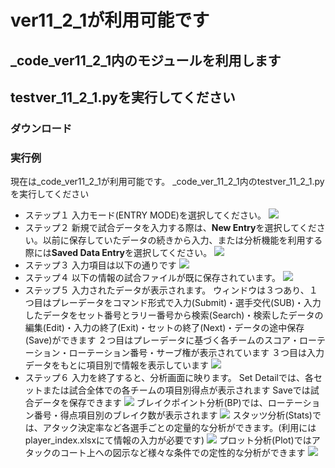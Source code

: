 # ver11_2_1が利用可能です
## _code_ver11_2_1内のモジュールを利用します
## testver_11_2_1.pyを実行してください

### ダウンロード

### 実行例
現在は_code_ver11_2_1が利用可能です。
_code_ver_11_2_1内のtestver_11_2_1.pyを実行してください
- ステップ１
入力モード(ENTRY MODE)を選択してください。
![](https://github.com/Takashi-UTokyo/Volleyball-Analytics-for-Desktop/blob/main/_code_ver11_2_1/Images/Image00.png)
- ステップ２
新規で試合データを入力する際は、**New Entry**を選択してください。以前に保存していたデータの続きから入力、または分析機能を利用する際には**Saved Data Entry**を選択してください。
![](https://github.com/Takashi-UTokyo/Volleyball-Analytics-for-Desktop/blob/main/_code_ver11_2_1/Images/Image01.png)
- ステップ３
入力項目は以下の通りです
![](https://github.com/Takashi-UTokyo/Volleyball-Analytics-for-Desktop/blob/main/_code_ver11_2_1/Images/Image1.png)
- ステップ４
以下の情報の試合ファイルが既に保存されています。
![](https://github.com/Takashi-UTokyo/Volleyball-Analytics-for-Desktop/blob/main/_code_ver11_2_1/Images/Image2.png)
- ステップ５
入力されたデータが表示されます。
ウィンドウは３つあり、１つ目はプレーデータをコマンド形式で入力(Submit)・選手交代(SUB)・入力したデータをセット番号とラリー番号から検索(Search)・検索したデータの編集(Edit)・入力の終了(Exit)・セットの終了(Next)・データの途中保存(Save)ができます
２つ目はプレーデータに基づく各チームのスコア・ローテーション・ローテーション番号・サーブ権が表示されています
３つ目は入力データをもとに項目別で情報を表示しています
![](https://github.com/Takashi-UTokyo/Volleyball-Analytics-for-Desktop/blob/main/_code_ver11_2_1/Images/Image3.png)
- ステップ６
入力を終了すると、分析画面に映ります。
Set Detailでは、各セットまたは試合全体での各チームの項目別得点が表示されます
Saveでは試合データを保存できます
![](https://github.com/Takashi-UTokyo/Volleyball-Analytics-for-Desktop/blob/main/_code_ver11_2_1/Images/Image4.png)
ブレイクポイント分析(BP)では、ローテーション番号・得点項目別のブレイク数が表示されます
![](https://github.com/Takashi-UTokyo/Volleyball-Analytics-for-Desktop/blob/main/_code_ver11_2_1/Images/Image5.png)
スタッツ分析(Stats)では、アタック決定率など各選手ごとの定量的な分析ができます。(利用にはplayer_index.xlsxにて情報の入力が必要です)
![](https://github.com/Takashi-UTokyo/Volleyball-Analytics-for-Desktop/blob/main/_code_ver11_2_1/Images/Image6.png)
プロット分析(Plot)ではアタックのコート上への図示など様々な条件での定性的な分析ができます
![](https://github.com/Takashi-UTokyo/Volleyball-Analytics-for-Desktop/blob/main/_code_ver11_2_1/Images/Image7.png)
